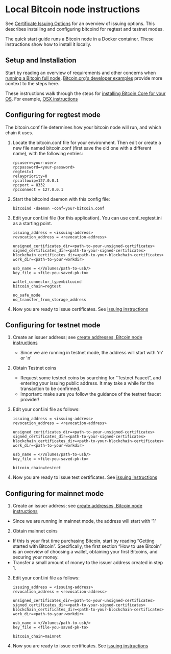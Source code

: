 # Local Bitcoin node instructions

See [Certificate Issuing Options](http://community.blockcerts.org/t/issuing-options/28) for an overview of issuing options. This describes installing and configuring bitcoind for regtest and testnet modes.

The quick start guide runs a Bitcoin node in a Docker container. These instructions show how to install it locally.

## Setup and Installation

Start by reading an overview of requirements and other concerns when [running a Bitcoin full node](https://bitcoin.org/en/full-node). [Bitcoin.org's developer examples](https://bitcoin.org/en/developer-examples) provide more context to the steps here.

These instructions walk through the steps for [installing Bitcoin Core for your OS](https://github.com/bitcoin/bitcoin/tree/master/doc). For example, [OSX instructions](https://github.com/bitcoin/bitcoin/blob/master/doc/build-osx.md)

## Configuring for regtest mode

The bitcoin.conf file determines how your bitcoin node will run, and which chain it uses.

1. Locate the bitcoin.conf file for your environment. Then edit or create a new file named bitcoin.conf (first save the old one with a different name), with the following entries:
     ```
     rpcuser=<your-user>
     rpcpassword=<your-password>
     regtest=1
     relaypriority=0
     rpcallowip=127.0.0.1
     rpcport = 8332
     rpcconnect = 127.0.0.1
     ```

2. Start the bitcoind daemon with this config file:

    ```
    bitcoind -daemon -conf=your-bitcoin.conf
    ```

3. Edit your conf.ini file (for this application). You can use conf_regtest.ini as a starting point.

    ```
    issuing_address = <issuing-address>
    revocation_address = <revocation-address>
    
    unsigned_certificates_dir=<path-to-your-unsigned-certificates>
    signed_certificates_dir=<path-to-your-signed-certificates>
    blockchain_certificates_dir=<path-to-your-blockchain-certificates>
    work_dir=<path-to-your-workdir>
    
    usb_name = </Volumes/path-to-usb/>
    key_file = <file-you-saved-pk-to>
    
    wallet_connector_type=bitcoind
    bitcoin_chain=regtest
    
    no_safe_mode
    no_transfer_from_storage_address
    ```

4. Now you are ready to issue certificates. See [issuing instructions](issuing.md)

## Configuring for testnet mode

1. Create an issuer address; see [create addresses, Bitcoin node instructions](make_addresses.md)
      - Since we are running in testnet mode, the address will start with 'm' or 'n'

2. Obtain Testnet coins
    - Request some testnet coins by searching for “Testnet Faucet”, and entering your issuing public address. It may take a while for the transaction to be confirmed.
    - Important: make sure you follow the guidance of the testnet faucet provider!

3. Edit your conf.ini file as follows:

    ```
    issuing_address = <issuing-address>
    revocation_address = <revocation-address>
    
    unsigned_certificates_dir=<path-to-your-unsigned-certificates>
    signed_certificates_dir=<path-to-your-signed-certificates>
    blockchain_certificates_dir=<path-to-your-blockchain-certificates>
    work_dir=<path-to-your-workdir>
    
    usb_name = </Volumes/path-to-usb/>
    key_file = <file-you-saved-pk-to>
    
    bitcoin_chain=testnet
    ```

4. Now you are ready to issue test certificates. See [issuing instructions](issuing.md)

## Configuring for mainnet mode

1. Create an issuer address; see [create addresses, Bitcoin node instructions](make_addresses.md)
  - Since we are running in mainnet mode, the address will start with '1'
    
2. Obtain mainnet coins
  - If this is your first time purchasing Bitcoin, start by reading “Getting started with Bitcoin”. Specifically, the first section “How to use Bitcoin” is an overview of choosing a wallet, obtaining your first Bitcoins, and securing your money.
  - Transfer a small amount of money to the issuer address created in step 1.

3. Edit your conf.ini file as follows:

    ```
    issuing_address = <issuing-address>
    revocation_address = <revocation-address>
    
    unsigned_certificates_dir=<path-to-your-unsigned-certificates>
    signed_certificates_dir=<path-to-your-signed-certificates>
    blockchain_certificates_dir=<path-to-your-blockchain-certificates>
    work_dir=<path-to-your-workdir>
    
    usb_name = </Volumes/path-to-usb/>
    key_file = <file-you-saved-pk-to>
    
    bitcoin_chain=mainnet
    ```

4. Now you are ready to issue certificates. See [issuing instructions](issuing.md)
